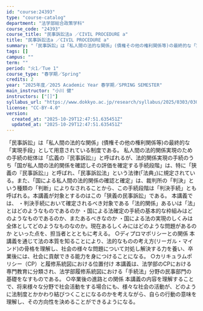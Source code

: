 ```yaml
---
id: "course:24393"
type: "course-catalog"
department: "法学部総合政策学科"
course_code: "24393"
course_title: "民事訴訟法a ／CIVIL PROCEDURE a"
title: "民事訴訟法a ／CIVIL PROCEDURE a"
summary: "「民事訴訟」は「私人間の法的な関係」(債権その他の権利関係等)の最終的な「実現手段」として用意されている制度である。 私人間の法的関係実現のための手続の総体は「広義の『民事訴訟』」と呼ばれるが、法的関係実現の手続のうち「国が私人間の法的関係…"
tags: []
campus: ""
term: ""
period: "火1／Tue 1"
course_type: "春学期／Spring"
credits: 2
year: "2025年度／2025 Academic Year 春学期／SPRING SEMESTER"
main_instructor: "小川 健"
instructors: ["[]"]
syllabus_url: "https://www.dokkyo.ac.jp/research/syllabus/2025/0303/0303_24393_ja_JP.html"
license: "CC-BY-4.0"
version:
  created_at: "2025-10-29T12:47:51.635451Z"
  updated_at: "2025-10-29T12:47:51.635451Z"
---
```

「民事訴訟」は「私人間の法的な関係」(債権その他の権利関係等)の最終的な「実現手段」として用意されている制度である。 私人間の法的関係実現のための手続の総体は「広義の『民事訴訟』」と呼ばれるが、法的関係実現の手続のうち「国が私人間の法的関係を確認しその評価を確定する手続段階」は、特に「狭義の『民事訴訟』」と呼ばれ、「民事訴訟法」という法律(「法典」)に規定されている。また、「国による私人間の法的関係の確認と確定」は、裁判所の「判決」という種類の「判断」によりなされることから、この手続段階は「判決手続」とも呼ばれる。本講義が対象とするのはこの「狭義の民事訴訟」である。 本講義では、 ・判決手続において確定されるべき対象である「法的関係」あるいは「法」とはどのようなものであるのか ・国による法確定の手続の基本的な枠組みはどのようなものであるのか、またあるべきなのか ・国による法の実現のしくみは全体としてどのようなものなのか。現在あるしくみにはどのような問題があるのか といった点を、担当者ととともに考える。 ○ディプロマポリシーとの関係 本講義を通じて法の本質を知ることにより、法的なものの考え方(リーガル・マインド)の骨格を理解し、社会の様々な問題について対処し解決する力を養い、卒業後には、社会に貢献できる能力を身につけることになる。 ○カリキュラムポリシー（CP）と履修系統図における位置付け 本講義は、法学部のCPにおける専門教育に分類され、法学部履修系統図における「手続法」分野の民事部門の基礎をなすものである。 ○卒業後の進路との関係 本講義の内容を理解することで、将来様々な分野で社会活動をする場合にも、様々な社会の活動が、どのように法制度とかかわり結びつくことになるのかを考えながら、自らの行動の意味を理解し、その方向性を決めることができるようになる。
